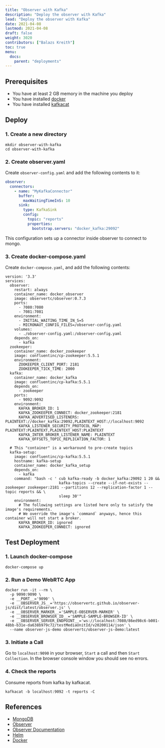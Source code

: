 ```yaml
---
title: "Observer with Kafka"
description: "Deploy the observer with Kafka"
lead: "Deploy the observer with Kafka"
date: 2021-04-08
lastmod: 2021-04-08
draft: false
weight: 3020
contributors: ["Balazs Kreith"]
toc: true
menu:
  docs:
    parent: "deployments"
---
```


## Prerequisites
 * You have at least 2 GB memory in the machine you deploy
 * You have installed [docker](https://docker.com)
 * You have installed [kafkacat](https://github.com/edenhill/kafkacat)

## Deploy

### 1. Create a new directory

```shell
mkdir observer-with-kafka
cd observer-with-kafka
```

### 2. Create observer.yaml

Create `observer-config.yaml` and add the following contents to it:

```yaml
observer:
  connectors:
    - name: "MyKafkaConnector"
      buffer:
        maxWaitingTimeInS: 10
      sink:
        type: KafkaSink
        config:
          topic: "reports"
          properties:
            bootstrap.servers: "docker_kafka:29092"
```

This configuration sets up a connector inside observer to connect to mongo.

### 3. Create docker-compose.yaml

Create `docker-compose.yaml`, and add the following contents:

```shell
version: '3.3'
services:
  observer:
    restart: always
    container_name: docker_observer
    image: observertc/observer:0.7.3
    ports:
      - 7080:7080
      - 7081:7081
    environment:
      - INITIAL_WAITING_TIME_IN_S=5
      - MICRONAUT_CONFIG_FILES=/observer-config.yaml
    volumes:
      - ./observer-config.yaml:/observer-config.yaml
    depends_on:
      - kafka
  zookeeper:
    container_name: docker_zookeeper
    image: confluentinc/cp-zookeeper:5.5.1
    environment:
      ZOOKEEPER_CLIENT_PORT: 2181
      ZOOKEEPER_TICK_TIME: 2000
  kafka:
    container_name: docker_kafka
    image: confluentinc/cp-kafka:5.5.1
    depends_on:
      - zookeeper
    ports:
      - 9092:9092
    environment:
      KAFKA_BROKER_ID: 1
      KAFKA_ZOOKEEPER_CONNECT: docker_zookeeper:2181
      KAFKA_ADVERTISED_LISTENERS: PLAINTEXT://docker_kafka:29092,PLAINTEXT_HOST://localhost:9092
      KAFKA_LISTENER_SECURITY_PROTOCOL_MAP: PLAINTEXT:PLAINTEXT,PLAINTEXT_HOST:PLAINTEXT
      KAFKA_INTER_BROKER_LISTENER_NAME: PLAINTEXT
      KAFKA_OFFSETS_TOPIC_REPLICATION_FACTOR: 1

  # This "container" is a workaround to pre-create topics
  kafka-setup:
    image: confluentinc/cp-kafka:5.5.1
    hostname: kafka-setup
    container_name: docker_kafka_setup
    depends_on:
      - kafka
    command: "bash -c ' cub kafka-ready -b docker_kafka:29092 1 20 &&
                        kafka-topics --create --if-not-exists --zookeeper zookeeper:2181 --partitions 12 --replication-factor 1 --topic reports && \
                        sleep 30'"
    environment:
      # The following settings are listed here only to satisfy the image's requirements.
      # We override the image's `command` anyways, hence this container will not start a broker.
      KAFKA_BROKER_ID: ignored
      KAFKA_ZOOKEEPER_CONNECT: ignored

```

## Test Deployment

### 1. Launch docker-compose

```shell
docker-compose up
```

### 2. Run a Demo WebRTC App

```shell
docker run -it --rm \
  -p 9090:9090 \
  -e __PORT__='9090' \
  -e __OBSERVER_JS__='https://observertc.github.io/observer-js/dist/latest/observer.js' \
  -e __OBSERVER_MARKER__='SAMPLE-OBSERVER-MARKER' \
  -e __OBSERVER_BROWSER_ID__='SAMPLE-SAMPLE-BROWSER-ID' \
  -e __OBSERVER_SERVER_ENDPOINT__='ws://localhost:7080/86ed98c6-b001-48bb-b31e-da638b979c72/testMediaUnitId/v20200114/json' \
  --name observer-js-demo observertc/observer-js-demo:latest
```

### 3. Initiate a Call

Go to `localhost:9090` in your browser, `Start` a call and then `Start Collection`.
In the browser console window you should see no errors.

### 4. Check the reports

Consume reports from kafka by kafkacat.

```shell
kafkacat -b localhost:9092 -t reports -C
```

## References
* [MongoDB](https://www.mongodb.com/)
* [Observer](https://github.com/ObserveRTC/observer)
* [Observer Documentation](https://observertc.github.io/observer)
* [Helm](https://github.com/ObserveRTC/helm)
* [Docker](https://github.com/ObserveRTC/docker)

